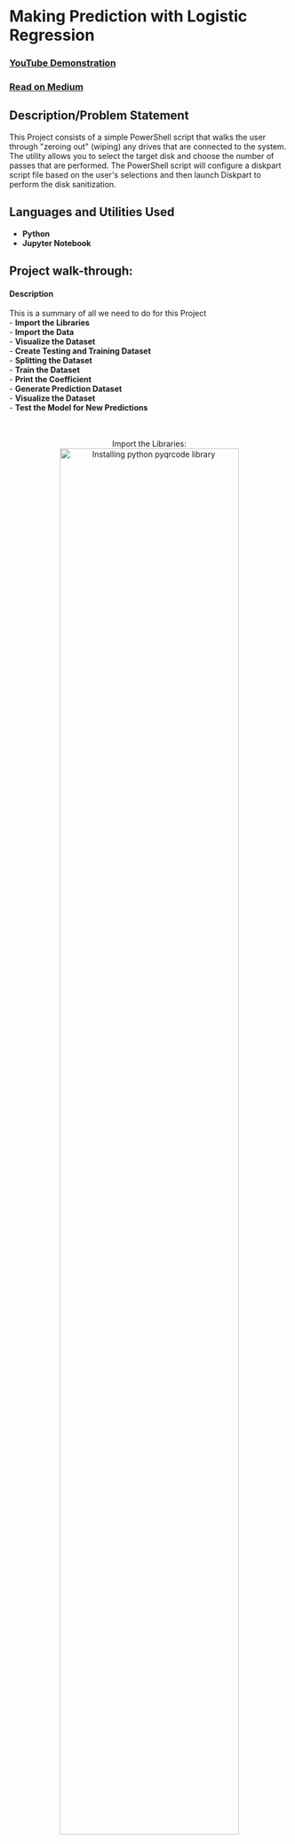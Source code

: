 <h1>Making Prediction with Logistic Regression</h1>

 ### [YouTube Demonstration](https://youtu.be/7eJexJVCqJo)
 ### [Read on Medium](https://youtu.be/7eJexJVCqJo)

<h2>Description/Problem Statement</h2>
This Project consists of a simple PowerShell script that walks the user through "zeroing out" (wiping) any drives that are connected to the system. The utility allows you to select the target disk and choose the number of passes that are performed. The PowerShell script will configure a diskpart script file based on the user's selections and then launch Diskpart to perform the disk sanitization.
<br />

<h2>Languages and Utilities Used</h2>

- <b>Python</b> 
- <b>Jupyter Notebook</b>

<h2>Project walk-through:</h2>

<h4>Description</h4>
This is a summary of all we need to do for this Project<br />
- <b>Import the Libraries</b><br />
- <b>Import the Data</b><br />
- <b>Visualize the Dataset</b><br /> 
- <b>Create Testing and Training Dataset</b><br />
- <b>Splitting the Dataset</b><br />
- <b>Train the Dataset</b><br />
- <b>Print the Coefficient</b><br />
- <b>Generate Prediction Dataset</b><br />
- <b>Visualize the Dataset</b><br /> 
- <b>Test the Model for New Predictions</b><br />
<br />

<br />
<p align="center">
Import the Libraries: <br/>
<img src="https://imgur.com/CXrJyAi.png" height="80%" width="80%" alt="Installing python pyqrcode library"/>
<br />

 <p align="center">
Import the Libraries: <br/>
<img src="https://imgur.com/CXrJyAi.png" height="80%" width="80%" alt="Installing python pyqrcode library"/>
<br />

  <p align="center">
Import the Libraries: <br/>
<img src="https://imgur.com/CXrJyAi.png" height="80%" width="80%" alt="Installing python pyqrcode library"/>
<br />
   
  <p align="center">
Import the Libraries: <br/>
<img src="https://imgur.com/CXrJyAi.png" height="80%" width="80%" alt="Installing python pyqrcode library"/>
<br />
   
  <p align="center">
Import the Libraries: <br/>
<img src="https://imgur.com/CXrJyAi.png" height="80%" width="80%" alt="Installing python pyqrcode library"/>
<br />

   <p align="center">
Import the Libraries: <br/>
<img src="https://imgur.com/CXrJyAi.png" height="80%" width="80%" alt="Installing python pyqrcode library"/>
<br />

<p align="center">
Import the Libraries: <br/>
<img src="https://imgur.com/CXrJyAi.png" height="80%" width="80%" alt="Installing python pyqrcode library"/>
<br />
 
<p align="center">
Import the Libraries: <br/>
<img src="https://imgur.com/CXrJyAi.png" height="80%" width="80%" alt="Installing python pyqrcode library"/>
<br />

<p align="center">
Visualize the Dataset: <br/>
<img src="https://imgur.com/CXrJyAi.png" height="80%" width="80%" alt="Installing python pyqrcode library"/>
<br />
     
<p align="center">
Test the Model for New Predictions: <br/>
<img src="https://imgur.com/Su4donL.png" height="80%" width="80%" alt="Installing python pypng library"/>
<br />

<br />
<br />

</p>

